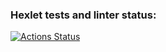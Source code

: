 ### Hexlet tests and linter status:
[![Actions Status](https://github.com/AnnaAndreevnaZemskova/frontend-project-12/actions/workflows/hexlet-check.yml/badge.svg)](https://github.com/AnnaAndreevnaZemskova/frontend-project-12/actions)